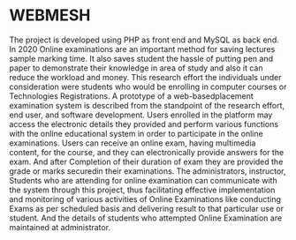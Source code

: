 # WEBMESH
The project is developed using PHP as front end and MySQL as back end. In 2020 Online examinations are an important method for saving lectures sample marking time. It also saves student the hassle of putting pen and paper to demonstrate their knowledge in area of study and also it can reduce the workload and money. This research effort the individuals under consideration were students who would be enrolling in computer courses or Technologies Registrations. A prototype of a web-basedplacement examination system is described from the standpoint of the research effort, end user, and software development. Users enrolled in the platform may access the electronic details they provided and perform various functions with the online educational system in order to participate in the online examinations. Users can receive an online exam, having multimedia content, for the course, and they can electronically provide answers for the exam. And after Completion of their duration of exam they are provided the grade or marks securedin their examinations. The administrators, instructor, Students who are attending for online examination can communicate with the system through this project, thus facilitating effective implementation and monitoring of various activities of Online Examinations like conducting Exams as per scheduled basis and delivering result to that particular use or student. And the details of students who attempted Online Examination are maintained at administrator.
